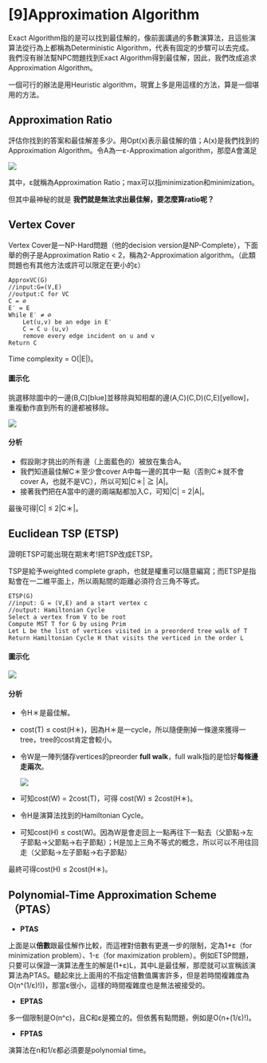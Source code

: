 # [9]Approximation Algorithm

Exact Algorithm指的是可以找到最佳解的，像前面講過的多數演算法，且這些演算法從行為上都稱為Deterministic Algorithm，代表有固定的步驟可以去完成。我們沒有辦法幫NPC問題找到Exact Algorithm得到最佳解，因此，我們改成追求Approximation Algorithm。

一個可行的辦法是用Heuristic algorithm，現實上多是用這樣的方法，算是一個堪用的方法。

## Approximation  Ratio

評估你找到的答案和最佳解差多少。用Opt(x)表示最佳解的值；A(x)是我們找到的Approximation Algorithm。令A為一ε-Approximation algorithm，那麼A會滿足

![](/img/docs/algorithm/approxy1.jpg)

其中，ε就稱為Approximation  Ratio；max可以指minimization和minimization。

但其中最神秘的就是 **我們就是無法求出最佳解，要怎麼算ratio呢？**

## Vertex Cover

Vertex Cover是一NP-Hard問題（他的decision version是NP-Complete），下面舉的例子是Approximation  Ratio < 2，稱為2-Approximation algorithm。（此類問題也有其他方法或許可以限定在更小的ε）

```pseudocode
ApproxVC(G)
//input:G=(V,E)
//output:C for VC
C = ∅
E′ = E
While E′ ≠ ∅
	Let(u,v) be an edge in E′
	C = C ∪ (u,v)
	remove every edge incident on u and v
Return C
```

Time complexity = O(|E|)。

#### 圖示化

挑選移除圖中的一邊(B,C)[blue]並移除與知相鄰的邊(A,C)(C,D)(C,E)[yellow]，重複動作直到所有的邊都被移除。

![](/img/docs/algorithm/approxy2.jpg)

#### 分析

- 假設剛才挑出的所有邊（上面藍色的）被放在集合A。
- 我們知道最佳解C＊至少會cover A中每一邊的其中一點（否則C＊就不會cover A，也就不是VC），所以可知|C＊| ≧ |A|。
- 接著我們把在A當中的邊的兩端點都加入C，可知|C| = 2|A|。

最後可得|C| ≤ 2|C＊|。

## Euclidean TSP (ETSP)

證明ETSP可能出現在期末考!把TSP改成ETSP。

TSP是給予weighted complete graph，也就是權重可以隨意編寫；而ETSP是指點會在一二維平面上，所以兩點間的距離必須符合三角不等式。

```pseudocode
ETSP(G)
//input: G = (V,E) and a start vertex c
//output: Hamiltonian Cycle
Select a vertex from V to be root
Compute MST T for G by using Prim 
Let L be the list of vertices visited in a preorderd tree walk of T
Return Hamiltonian Cycle H that visits the verticed in the order L
```

#### 圖示化

![](/img/docs/algorithm/approxy3.jpg)

#### 分析

- 令H＊是最佳解。

- cost(T)  ≤ cost(H＊)，因為H＊是一cycle，所以隨便刪掉一條邊來獲得一tree，tree的cost肯定會較小。

- 令W是一陣列儲存vertices的preorder **full walk**，full walk指的是恰好**每條邊走兩次**。

  ![](/img/docs/algorithm/approxy4.jpg)

- 可知cost(W) = 2cost(T)，可得 cost(W) ≤  2cost(H＊)。

- 令H是演算法找到的Hamiltonian Cycle。

- 可知cost(H) ≤  cost(W)。因為W是會走回上一點再往下一點去（父節點→左子節點→父節點→右子節點）；H是加上三角不等式的概念，所以可以不用往回走（父節點→左子節點→右子節點）

最終可得cost(H) ≤  2cost(H＊)。

## Polynomial-Time Approximation Scheme（PTAS）

- **PTAS**

上面是以**倍數**跟最佳解作比較，而這裡對倍數有更進一步的限制，定為1+ε（for minimization problem）、1-ε（for maximization problem）。例如ETSP問題，只要可以保證一演算法產生的解是(1+ε)L，其中L是最佳解，那麼就可以宣稱該演算法為PTAS。聽起來比上面用的不指定倍數值厲害許多，但是若時間複雜度為O(n^(1/ε)!))，那當ε很小，這樣的時間複雜度也是無法被接受的。

- **EPTAS**

多一個限制是O(n^c)，且C和ε是獨立的。但依舊有點問題，例如是O(n+(1/ε)!)。

- **FPTAS**

演算法在n和1/ε都必須要是polynomial time。